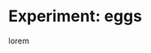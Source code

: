 <!--
  date: 9999-99-99
  modified: 9999-99-99
  slug: experiment-eggs
  type: post
  categories: code, JavaScript
  tags: cool shit
  thumbnail: experiments/eggs_screenshot_2025-04-11_212339_cpmdsn.jpg
  description: Single element eggs
  related: experiment-*
-->

# Experiment: eggs

lorem   
